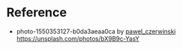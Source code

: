 # Reference

* photo-1550353127-b0da3aeaa0ca by [pawel_czerwinski](https://unsplash.com/@pawel_czerwinski)
https://unsplash.com/photos/bX9B9c-YasY